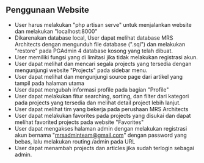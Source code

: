 ## Penggunaan Website
- User harus melakukan "php artisan serve" untuk menjalankan website dan melakukan "localhost:8000"
- Dikarenakan database local, User dapat melihat database MRS Architects dengan mengunduh file database (".sql") dan melakukan "restore" pada PGAdmin 4 database kosong yang telah dibuat.
- User memiliki fungsi yang di limitasi jika tidak melakukan registrasi akun.
- User dapat melihat dan mencari segala projects yang tersedia dengan mengunjungi website "Projects" pada sidebar menu.
- User dapat melihat dan mengunjungi source page dari artikel yang tampil pada halaman utama
- User dapat mengubah informasi profile pada bagian "Profile"
- User dapat melakukan fitur searching, sorting, dan filter dari kategori pada projects yang tersedia dan melihat detail project lebih lanjut.
- User dapat melihat tim yang bekerja pada perushaan MRS Architects
- User dapat melakukan favorites pada projects yang disukai dan dapat melihat favorited projects pada website "Favorites"
- User dapat mengakses halaman admin dengan melakukan registrasi akun bernama "mrsadminteam@gmail.com" dengan password yang bebas, lalu melakukan routing /admin pada URL
- User dapat menambah projects dan articles jika sudah terlogin sebagai admin.
